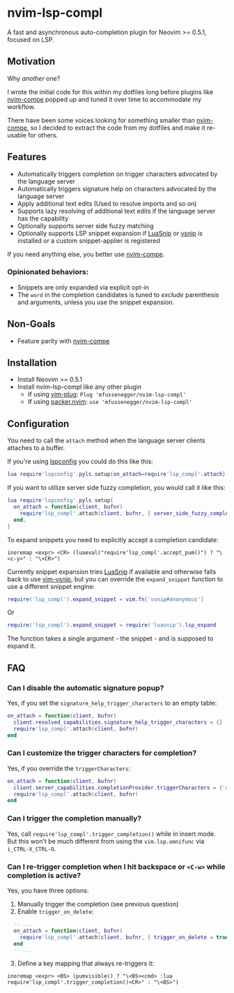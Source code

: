 # nvim-lsp-compl

A fast and asynchronous auto-completion plugin for Neovim >= 0.5.1, focused on LSP.


## Motivation

Why *another* one?

I wrote the initial code for this within my dotfiles long before plugins like [nvim-compe][1] popped up and tuned it over time to accommodate my workflow.

There have been some voices looking for something smaller than [nvim-compe][1], so I decided to extract the code from my dotfiles and make it re-usable for others.


## Features

- Automatically triggers completion on trigger characters advocated by the language server
- Automatically triggers signature help on characters advocated by the language server
- Apply additional text edits (Used to resolve imports and so on)
- Supports lazy resolving of additional text edits if the language server has the capability
- Optionally supports server side fuzzy matching
- Optionally supports LSP snippet expansion if [LuaSnip][luasnip] or [vsnip][vsnip] is installed or a custom snippet-applier is registered

If you need anything else, you better use [nvim-compe][1].


### Opinionated behaviors:

- Snippets are only expanded via explicit opt-in
- The `word` in the completion candidates is tuned to *exclude* parenthesis and arguments, unless you use the snippet expansion.


## Non-Goals

- Feature parity with [nvim-compe][1]


## Installation

- Install Neovim >= 0.5.1
- Install nvim-lsp-compl like any other plugin
  - If using [vim-plug][2]: `Plug 'mfussenegger/nvim-lsp-compl'`
  - If using [packer.nvim][3]: `use 'mfussenegger/nvim-lsp-compl'`


## Configuration

You need to call the `attach` method when the language server clients attaches to a buffer.

If you're using [lspconfig][4] you could do this like this:


```lua
lua require'lspconfig'.pyls.setup{on_attach=require'lsp_compl'.attach}
```

If you want to utilize server side fuzzy completion, you would call it like this:

```lua
lua require'lspconfig'.pyls.setup{
  on_attach = function(client, bufnr)
    require'lsp_compl'.attach(client, bufnr, { server_side_fuzzy_completion = true })
  end,
}
```

To expand snippets you need to explicitly accept a completion candidate:

```vimL
inoremap <expr> <CR> (luaeval("require'lsp_compl'.accept_pum()") ? "\<c-y>" : "\<CR>")
```

Currently snippet expansion tries [LuaSnip][luasnip] if available and otherwise falls back to use [vim-vsnip][vsnip], but you can override the `expand_snippet` function to use a different snippet engine:


```lua
require('lsp_compl').expand_snippet = vim.fn['vsnip#anonymous']
```

Or

```lua
require('lsp_compl').expand_snippet = require('luasnip').lsp_expand
```


The function takes a single argument - the snippet - and is supposed to expand it.


## FAQ

### Can I disable the automatic signature popup?

Yes, if you set the `signature_help_trigger_characters` to an empty table:


```lua
on_attach = function(client, bufnr)
  client.resolved_capabilities.signature_help_trigger_characters = {}
  require'lsp_compl'.attach(client, bufnr)
end
```


### Can I customize the trigger characters for completion?

Yes, if you override the `triggerCharacters`:


```lua
on_attach = function(client, bufnr)
  client.server_capabilities.completionProvider.triggerCharacters = {'a', 'e', 'i', 'o', 'u'}
  require'lsp_compl'.attach(client, bufnr)
end
```


### Can I trigger the completion manually?

Yes, call `require'lsp_compl'.trigger_completion()` while in insert mode.
But this won't be much different from using the `vim.lsp.omnifunc` via `i_CTRL-X_CTRL-O`.


### Can I re-trigger completion when I hit backspace or `<C-w>` while completion is active?

Yes, you have three options:

1. Manually trigger the completion (see previous question)
2. Enable `trigger_on_delete`:

```lua
  -- ...
  on_attach = function(client, bufnr)
    require'lsp_compl'.attach(client, bufnr, { trigger_on_delete = true })
  end
  -- ...
```

3. Define a key mapping that always re-triggers it:

```vimL
inoremap <expr> <BS> (pumvisible() ? "\<BS><cmd> :lua require'lsp_compl'.trigger_completion()<CR>" : "\<BS>")
```


[1]: https://github.com/hrsh7th/nvim-compe
[2]: https://github.com/junegunn/vim-plug
[3]: https://github.com/wbthomason/packer.nvim
[4]: https://github.com/neovim/nvim-lspconfig
[vsnip]: https://github.com/hrsh7th/vim-vsnip
[luasnip]: https://github.com/L3MON4D3/LuaSnip
